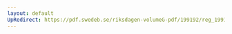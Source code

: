 ```yaml
---
layout: default
UpRedirect: https://pdf.swedeb.se/riksdagen-volumeG-pdf/199192/reg_199192/reg_199192_0098.pdf
---
```

